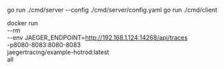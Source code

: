 go run ./cmd/server --config ./cmd/server/config.yaml
go run ./cmd/client

docker run \
  --rm \
  --env JAEGER_ENDPOINT=http://192.168.1.124:14268/api/traces \
  -p8080-8083:8080-8083 \
  jaegertracing/example-hotrod:latest \
  all